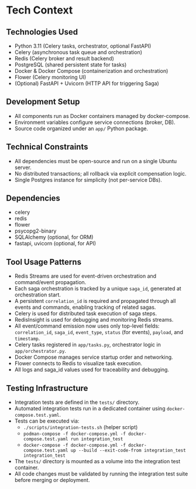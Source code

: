 # Tech Context

## Technologies Used

- Python 3.11 (Celery tasks, orchestrator, optional FastAPI)
- Celery (asynchronous task queue and orchestration)
- Redis (Celery broker and result backend)
- PostgreSQL (shared persistent state for tasks)
- Docker & Docker Compose (containerization and orchestration)
- Flower (Celery monitoring UI)
- (Optional) FastAPI + Uvicorn (HTTP API for triggering Saga)

## Development Setup

- All components run as Docker containers managed by docker-compose.
- Environment variables configure service connections (broker, DB).
- Source code organized under an `app/` Python package.

## Technical Constraints

- All dependencies must be open-source and run on a single Ubuntu server.
- No distributed transactions; all rollback via explicit compensation logic.
- Single Postgres instance for simplicity (not per-service DBs).

## Dependencies

- celery
- redis
- flower
- psycopg2-binary
- SQLAlchemy (optional, for ORM)
- fastapi, uvicorn (optional, for API)

## Tool Usage Patterns

- Redis Streams are used for event-driven orchestration and command/event propagation.
- Each saga orchestration is tracked by a unique `saga_id`, generated at orchestration start.
- A persistent `correlation_id` is required and propagated through all events and commands, enabling tracking of related sagas.
- Celery is used for distributed task execution of saga steps.
- RedisInsight is used for debugging and monitoring Redis streams.
- All event/command emission now uses only top-level fields: `correlation_id`, `saga_id`, `event_type`, `status` (for events), `payload`, and `timestamp`.
- Celery tasks registered in `app/tasks.py`, orchestrator logic in `app/orchestrator.py`.
- Docker Compose manages service startup order and networking.
- Flower connects to Redis to visualize task execution.
- All logs and saga_id values used for traceability and debugging.

## Testing Infrastructure

- Integration tests are defined in the `tests/` directory.
- Automated integration tests run in a dedicated container using `docker-compose.test.yaml`.
- Tests can be executed via:
  - `./scripts/integration-tests.sh` (helper script)
  - `podman-compose -f docker-compose.yml -f docker-compose.test.yaml run integration_test`
  - `docker-compose -f docker-compose.yml -f docker-compose.test.yaml up --build --exit-code-from integration_test integration_test`
- The `tests/` directory is mounted as a volume into the integration test container.
- All code changes must be validated by running the integration test suite before merging or deployment.
